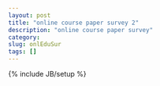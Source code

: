 ```yaml
---
layout: post
title: "online course paper survey 2"
description: "online course paper survey"
category: 
slug: onlEduSur
tags: []
---
```

{% include JB/setup %}
